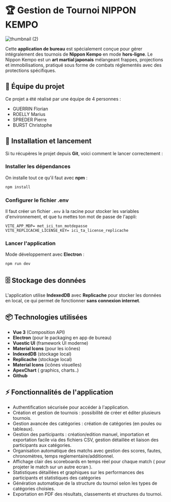 # 🏆 Gestion de Tournoi NIPPON KEMPO

![thumbnail (2)](https://github.com/user-attachments/assets/58606828-3fb5-4226-bdd2-50f43dc26615)


Cette **application de bureau** est spécialement conçue pour gérer intégralement des tournois de **Nippon Kempo** en mode **hors-ligne**. Le Nippon Kempo est un **art martial japonais** mélangeant frappes, projections et immobilisations, pratiqué sous forme de combats réglementés avec des protections spécifiques.

## 👥 Équipe du projet

Ce projet a été réalisé par une équipe de 4 personnes :

- GUERRIN Florian
- ROELLY Marius
- SPREDER Pierre
- BURST Christophe


## 🚀 Installation et lancement

Si tu récupères le projet depuis **Git**, voici comment le lancer correctement :

### Installer les dépendances
On installe tout ce qu'il faut avec **npm** :
```sh
npm install
```

### Configurer le fichier **.env**
Il faut créer un fichier `.env` à la racine pour stocker les variables d'environnement, et que tu mettes ton mot de passe de l'appli:
```
VITE_APP_MDP= met_ici_ton_motdepasse
VITE_REPLICACHE_LICENSE_KEY= ici_ta_license_replicache
```

### Lancer l'application
Mode développement avec **Electron** :
```sh
npm run dev
```


## 🗄️ Stockage des données
L'application utilise **IndexedDB** avec **Replicache** pour stocker les données en local, ce qui permet de fonctionner **sans connexion internet**.


## 📦 Technologies utilisées
- **Vue 3** (Composition API)
- **Electron** (pour le packaging en app de bureau)
- **Vuestic UI** (framework UI moderne)
- **Material Icons** (pour les icônes)
- **IndexedDB** (stockage local)
- **Replicache** (stockage local)
- **Material Icons** (icônes visuelles)
- **ApexChart** ( graphics, charts..)
- **Github**

## ⚡ Fonctionnalités de l'application
- Authentification sécurisée pour accéder à l'application.
- Création et gestion de tournois : possibilité de créer et éditer plusieurs tournois.
- Gestion avancée des catégories : création de catégories (en poules ou tableaux).
- Gestion des participants : création/edition manuel, importation et exportation facile via des fichiers CSV, gestion détaillée et liaison des participants aux catégories.
- Organisation automatique des matchs avec gestion des scores, fautes, chronomètres, temps reglementaire/additionnel.
- Affichage clair des scoreboards en temps réel pour chaque match ( pour projeter le match sur un autre ecran ).
- Statistiques détaillées et graphiques sur les performances des participants et statistiques des catégories
- Génération automatique de la structure du tournoi selon les types de catégories choisies.
- Exportation en PDF des résultats, classements et structures du tournoi.

